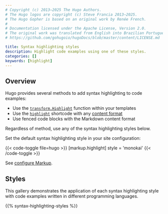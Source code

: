 ```yaml
---
# Copyright (c) 2013–2025 The Hugo Authors.
# The Hugo logos are copyright (c) Steve Francia 2013–2025.
# The Hugo Gopher is based on an original work by Renée French.
#
# Documentation licensed under the Apache License, Version 2.0.
# The original work was translated from English into Brazilian Portuguese.
# https://github.com/gohugoio/hugoDocs/blob/master/content/LICENSE.md

title: Syntax highlighting styles
description: Highlight code examples using one of these styles.
categories: []
keywords: [highlight]
---
```


## Overview

Hugo provides several methods to add syntax highlighting to code examples:

- Use the [`transform.Highlight`] function within your templates
- Use the [`highlight`] shortcode with any [content format](g)
- Use fenced code blocks with the Markdown content format

Regardless of method, use any of the syntax highlighting styles below.

Set the default syntax highlighting style in your site configuration:

{{< code-toggle file=hugo >}}
[markup.highlight]
style = 'monokai'
{{< /code-toggle >}}

See [configure Markup](/configuration/markup/#highlight).

[`transform.Highlight`]: /functions/transform/highlight/
[`highlight`]: /shortcodes/highlight/
[fenced code blocks]: /content-management/syntax-highlighting/#fenced-code-blocks

## Styles

This gallery demonstrates the application of each syntax highlighting style with code examples written in different programming languages.

{{% syntax-highlighting-styles %}}
